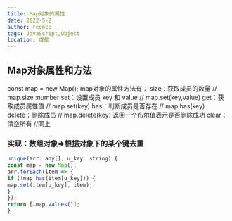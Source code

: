 ```yaml
---
title: Map对象的属性
date: 2022-5-2
author: reonce
tags: JavaScript,Object
location: 成都  
---
```

## Map对象属性和方法

const map = new Map();
map对象的属性方法有：
size：获取成员的数量 // map.size :number
set：设置成员 key 和 value // map.set(key,value)
get：获取成员属性值 // map.set(key)
has：判断成员是否存在 // map.has(key)
delete：删除成员 // map.delete(key) 返回一个布尔值表示是否删除成功
clear：清空所有 //同上

### 实现：数组对象=>根据对象下的某个键去重
~~~js
unique(arr: any[], u_key: string) {
const map = new Map();
arr.forEach(item => {
if (!map.has(item[u_key])) {
map.set(item[u_key], item);
}
});
return […map.values()];
}
~~~

